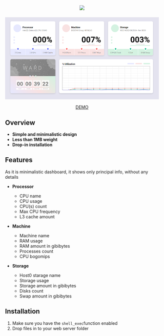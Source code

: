 <h2 align = "center">
  <img src = "https://steamuserimages-a.akamaihd.net/ugc/1012690662470353073/FC58F696881C05DF43E3D45E707E2A35E9176E91/"/>
</h2>

<p align = "center">
  <img src="./screenshot.png" />
</p>

<p align = "center">
  <a href = "http://b-server.org/">DEMO</a>
</p>

## Overview
* **Simple and minimalistic design**
* **Less than 1MB weight**
* **Drop-in installation**

## Features
As it is minimalistic dashboard, it shows only principal info, without any details

* **Processor**
    * CPU name
    * CPU usage
    * CPU(s) count
    * Max CPU frequency
    * L3 cache amount

* **Machine**
    * Machine name
    * RAM usage
    * RAM amount in gibibytes
    * Processes count
    * CPU bogomips

* **Storage**
    * Host0 starage name
    * Storage usage
    * Storage amount in gibibytes
    * Disks count
    * Swap amount in gibibytes

## Installation
1. Make sure you have the `shell_exec`function enabled
2. Drop files in to your web server folder
